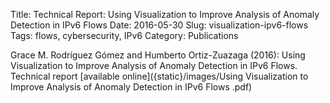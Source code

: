 Title: Technical Report: Using Visualization to Improve Analysis of Anomaly Detection in IPv6 Flows
Date: 2016-05-30
Slug: visualization-ipv6-flows
Tags: flows, cybersecurity, IPv6
Category: Publications

Grace M. Rodríguez Gómez and Humberto Ortiz-Zuazaga (2016): Using
Visualization to Improve Analysis of Anomaly Detection in IPv6
Flows. Technical report
[available online]({static}/images/Using Visualization to Improve Analysis of Anomaly Detection in IPv6 Flows .pdf)
